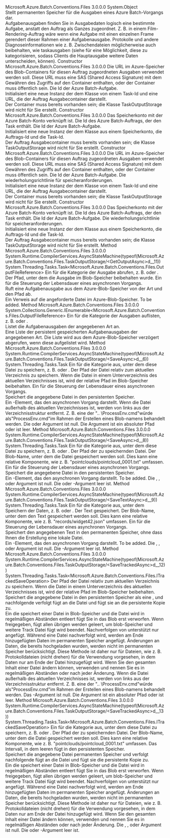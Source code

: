 <Type Name="TaskOutputStorage" FullName="Microsoft.Azure.Batch.Conventions.Files.TaskOutputStorage">
  <TypeSignature Language="C#" Value="public class TaskOutputStorage" />
  <TypeSignature Language="ILAsm" Value=".class public auto ansi beforefieldinit TaskOutputStorage extends System.Object" />
  <TypeSignature Language="DocId" Value="T:Microsoft.Azure.Batch.Conventions.Files.TaskOutputStorage" />
  <TypeSignature Language="VB.NET" Value="Public Class TaskOutputStorage" />
  <TypeSignature Language="F#" Value="type TaskOutputStorage = class" />
  <AssemblyInfo>
    <AssemblyName>Microsoft.Azure.Batch.Conventions.Files</AssemblyName>
    <AssemblyVersion>3.0.0.0</AssemblyVersion>
  </AssemblyInfo>
  <Base>
    <BaseTypeName>System.Object</BaseTypeName>
  </Base>
  <Interfaces />
  <Docs>
    <summary>
            Stellt permanenten Speicher für die Ausgaben eines Azure Batch-Vorgangs dar.
            </summary>
    <remarks>
            Aufgabenausgaben finden Sie in Ausgabedaten logisch eine bestimmte Aufgabe, anstatt den Auftrag als Ganzes zugeordnet. Z. B. in einem Film-Rendering-Auftrag wäre wenn eine Aufgabe mit einen einzelnen Frame gerendert dieser Rahmen einer Aufgabenausgabe.  Protokolle und andere Diagnoseinformationen wie z. B. Zwischendateien möglicherweise auch beibehalten, wie taskausgaben (siehe <see cref="T:Microsoft.Azure.Batch.Conventions.Files.TaskOutputKind" /> für eine Möglichkeit, diese zu kategorisieren, sodass Clients die Hauptausgabe weitere Daten unterscheiden, können).
            </remarks>
  </Docs>
  <Members>
    <Member MemberName=".ctor">
      <MemberSignature Language="C#" Value="public TaskOutputStorage (Uri jobOutputContainerUri, string taskId);" />
      <MemberSignature Language="ILAsm" Value=".method public hidebysig specialname rtspecialname instance void .ctor(class System.Uri jobOutputContainerUri, string taskId) cil managed" />
      <MemberSignature Language="DocId" Value="M:Microsoft.Azure.Batch.Conventions.Files.TaskOutputStorage.#ctor(System.Uri,System.String)" />
      <MemberSignature Language="VB.NET" Value="Public Sub New (jobOutputContainerUri As Uri, taskId As String)" />
      <MemberSignature Language="F#" Value="new Microsoft.Azure.Batch.Conventions.Files.TaskOutputStorage : Uri * string -&gt; Microsoft.Azure.Batch.Conventions.Files.TaskOutputStorage" Usage="new Microsoft.Azure.Batch.Conventions.Files.TaskOutputStorage (jobOutputContainerUri, taskId)" />
      <MemberType>Constructor</MemberType>
      <AssemblyInfo>
        <AssemblyName>Microsoft.Azure.Batch.Conventions.Files</AssemblyName>
        <AssemblyVersion>3.0.0.0</AssemblyVersion>
      </AssemblyInfo>
      <Parameters>
        <Parameter Name="jobOutputContainerUri" Type="System.Uri" />
        <Parameter Name="taskId" Type="System.String" />
      </Parameters>
      <Docs>
        <param name="jobOutputContainerUri">Die URL im Azure-Speicher des Blob-Containers für diesen Auftrag zugeordneten Ausgaben verwendet werden soll. Diese URL muss eine SAS (Shared Access Signature) mit dem Gewähren des Zugriffs auf den Container enthalten, oder der Container muss öffentlich sein.</param>
        <param name="taskId">Die Id der Azure Batch-Aufgabe.</param>
        <summary>
            Initialisiert eine neue Instanz der dem <see cref="T:Microsoft.Azure.Batch.Conventions.Files.JobOutputStorage" /> Klasse von einem Task-Id und eine URL, die der Auftrag Ausgabecontainer darstellt.
            </summary>
        <remarks>Der Container muss bereits vorhanden sein; die Klasse TaskOutputStorage wird nicht für Sie erstellt.</remarks>
      </Docs>
    </Member>
    <Member MemberName=".ctor">
      <MemberSignature Language="C#" Value="public TaskOutputStorage (Microsoft.WindowsAzure.Storage.CloudStorageAccount storageAccount, string jobId, string taskId);" />
      <MemberSignature Language="ILAsm" Value=".method public hidebysig specialname rtspecialname instance void .ctor(class Microsoft.WindowsAzure.Storage.CloudStorageAccount storageAccount, string jobId, string taskId) cil managed" />
      <MemberSignature Language="DocId" Value="M:Microsoft.Azure.Batch.Conventions.Files.TaskOutputStorage.#ctor(Microsoft.WindowsAzure.Storage.CloudStorageAccount,System.String,System.String)" />
      <MemberSignature Language="VB.NET" Value="Public Sub New (storageAccount As CloudStorageAccount, jobId As String, taskId As String)" />
      <MemberSignature Language="F#" Value="new Microsoft.Azure.Batch.Conventions.Files.TaskOutputStorage : Microsoft.WindowsAzure.Storage.CloudStorageAccount * string * string -&gt; Microsoft.Azure.Batch.Conventions.Files.TaskOutputStorage" Usage="new Microsoft.Azure.Batch.Conventions.Files.TaskOutputStorage (storageAccount, jobId, taskId)" />
      <MemberType>Constructor</MemberType>
      <AssemblyInfo>
        <AssemblyName>Microsoft.Azure.Batch.Conventions.Files</AssemblyName>
        <AssemblyVersion>3.0.0.0</AssemblyVersion>
      </AssemblyInfo>
      <Parameters>
        <Parameter Name="storageAccount" Type="Microsoft.WindowsAzure.Storage.CloudStorageAccount" />
        <Parameter Name="jobId" Type="System.String" />
        <Parameter Name="taskId" Type="System.String" />
      </Parameters>
      <Docs>
        <param name="storageAccount">Das Speicherkonto mit der Azure Batch-Konto verknüpft ist.</param>
        <param name="jobId">Die Id des Azure Batch-Auftrags, der den Task enthält.</param>
        <param name="taskId">Die Id der Azure Batch-Aufgabe.</param>
        <summary>
            Initialisiert eine neue Instanz der dem <see cref="T:Microsoft.Azure.Batch.Conventions.Files.JobOutputStorage" /> Klasse aus einem Speicherkonto, die Auftrags-Id und die Task-Id.
            </summary>
        <remarks>Der Auftrag Ausgabecontainer muss bereits vorhanden sein; die Klasse TaskOutputStorage wird nicht für Sie erstellt.</remarks>
      </Docs>
    </Member>
    <Member MemberName=".ctor">
      <MemberSignature Language="C#" Value="public TaskOutputStorage (Uri jobOutputContainerUri, string taskId, Microsoft.WindowsAzure.Storage.RetryPolicies.IRetryPolicy storageRetryPolicy);" />
      <MemberSignature Language="ILAsm" Value=".method public hidebysig specialname rtspecialname instance void .ctor(class System.Uri jobOutputContainerUri, string taskId, class Microsoft.WindowsAzure.Storage.RetryPolicies.IRetryPolicy storageRetryPolicy) cil managed" />
      <MemberSignature Language="DocId" Value="M:Microsoft.Azure.Batch.Conventions.Files.TaskOutputStorage.#ctor(System.Uri,System.String,Microsoft.WindowsAzure.Storage.RetryPolicies.IRetryPolicy)" />
      <MemberSignature Language="VB.NET" Value="Public Sub New (jobOutputContainerUri As Uri, taskId As String, storageRetryPolicy As IRetryPolicy)" />
      <MemberSignature Language="F#" Value="new Microsoft.Azure.Batch.Conventions.Files.TaskOutputStorage : Uri * string * Microsoft.WindowsAzure.Storage.RetryPolicies.IRetryPolicy -&gt; Microsoft.Azure.Batch.Conventions.Files.TaskOutputStorage" Usage="new Microsoft.Azure.Batch.Conventions.Files.TaskOutputStorage (jobOutputContainerUri, taskId, storageRetryPolicy)" />
      <MemberType>Constructor</MemberType>
      <AssemblyInfo>
        <AssemblyName>Microsoft.Azure.Batch.Conventions.Files</AssemblyName>
        <AssemblyVersion>3.0.0.0</AssemblyVersion>
      </AssemblyInfo>
      <Parameters>
        <Parameter Name="jobOutputContainerUri" Type="System.Uri" />
        <Parameter Name="taskId" Type="System.String" />
        <Parameter Name="storageRetryPolicy" Type="Microsoft.WindowsAzure.Storage.RetryPolicies.IRetryPolicy" />
      </Parameters>
      <Docs>
        <param name="jobOutputContainerUri">Die URL im Azure-Speicher des Blob-Containers für diesen Auftrag zugeordneten Ausgaben verwendet werden soll. Diese URL muss eine SAS (Shared Access Signature) mit dem Gewähren des Zugriffs auf den Container enthalten, oder der Container muss öffentlich sein.</param>
        <param name="taskId">Die Id der Azure Batch-Aufgabe.</param>
        <param name="storageRetryPolicy">Die wiederholungsrichtlinie für speicheranforderungen.</param>
        <summary>
            Initialisiert eine neue Instanz der dem <see cref="T:Microsoft.Azure.Batch.Conventions.Files.JobOutputStorage" /> Klasse von einem Task-Id und eine URL, die der Auftrag Ausgabecontainer darstellt.
            </summary>
        <remarks>Der Container muss bereits vorhanden sein; die Klasse TaskOutputStorage wird nicht für Sie erstellt.</remarks>
      </Docs>
    </Member>
    <Member MemberName=".ctor">
      <MemberSignature Language="C#" Value="public TaskOutputStorage (Microsoft.WindowsAzure.Storage.CloudStorageAccount storageAccount, string jobId, string taskId, Microsoft.WindowsAzure.Storage.RetryPolicies.IRetryPolicy storageRetryPolicy);" />
      <MemberSignature Language="ILAsm" Value=".method public hidebysig specialname rtspecialname instance void .ctor(class Microsoft.WindowsAzure.Storage.CloudStorageAccount storageAccount, string jobId, string taskId, class Microsoft.WindowsAzure.Storage.RetryPolicies.IRetryPolicy storageRetryPolicy) cil managed" />
      <MemberSignature Language="DocId" Value="M:Microsoft.Azure.Batch.Conventions.Files.TaskOutputStorage.#ctor(Microsoft.WindowsAzure.Storage.CloudStorageAccount,System.String,System.String,Microsoft.WindowsAzure.Storage.RetryPolicies.IRetryPolicy)" />
      <MemberSignature Language="VB.NET" Value="Public Sub New (storageAccount As CloudStorageAccount, jobId As String, taskId As String, storageRetryPolicy As IRetryPolicy)" />
      <MemberSignature Language="F#" Value="new Microsoft.Azure.Batch.Conventions.Files.TaskOutputStorage : Microsoft.WindowsAzure.Storage.CloudStorageAccount * string * string * Microsoft.WindowsAzure.Storage.RetryPolicies.IRetryPolicy -&gt; Microsoft.Azure.Batch.Conventions.Files.TaskOutputStorage" Usage="new Microsoft.Azure.Batch.Conventions.Files.TaskOutputStorage (storageAccount, jobId, taskId, storageRetryPolicy)" />
      <MemberType>Constructor</MemberType>
      <AssemblyInfo>
        <AssemblyName>Microsoft.Azure.Batch.Conventions.Files</AssemblyName>
        <AssemblyVersion>3.0.0.0</AssemblyVersion>
      </AssemblyInfo>
      <Parameters>
        <Parameter Name="storageAccount" Type="Microsoft.WindowsAzure.Storage.CloudStorageAccount" />
        <Parameter Name="jobId" Type="System.String" />
        <Parameter Name="taskId" Type="System.String" />
        <Parameter Name="storageRetryPolicy" Type="Microsoft.WindowsAzure.Storage.RetryPolicies.IRetryPolicy" />
      </Parameters>
      <Docs>
        <param name="storageAccount">Das Speicherkonto mit der Azure Batch-Konto verknüpft ist.</param>
        <param name="jobId">Die Id des Azure Batch-Auftrags, der den Task enthält.</param>
        <param name="taskId">Die Id der Azure Batch-Aufgabe.</param>
        <param name="storageRetryPolicy">Die wiederholungsrichtlinie für speicheranforderungen.</param>
        <summary>
            Initialisiert eine neue Instanz der dem <see cref="T:Microsoft.Azure.Batch.Conventions.Files.JobOutputStorage" /> Klasse aus einem Speicherkonto, die Auftrags-Id und die Task-Id.
            </summary>
        <remarks>Der Auftrag Ausgabecontainer muss bereits vorhanden sein; die Klasse TaskOutputStorage wird nicht für Sie erstellt.</remarks>
      </Docs>
    </Member>
    <Member MemberName="GetOutputAsync">
      <MemberSignature Language="C#" Value="public System.Threading.Tasks.Task&lt;Microsoft.Azure.Batch.Conventions.Files.OutputFileReference&gt; GetOutputAsync (Microsoft.Azure.Batch.Conventions.Files.TaskOutputKind kind, string filePath, System.Threading.CancellationToken cancellationToken = null);" />
      <MemberSignature Language="ILAsm" Value=".method public hidebysig instance class System.Threading.Tasks.Task`1&lt;class Microsoft.Azure.Batch.Conventions.Files.OutputFileReference&gt; GetOutputAsync(class Microsoft.Azure.Batch.Conventions.Files.TaskOutputKind kind, string filePath, valuetype System.Threading.CancellationToken cancellationToken) cil managed" />
      <MemberSignature Language="DocId" Value="M:Microsoft.Azure.Batch.Conventions.Files.TaskOutputStorage.GetOutputAsync(Microsoft.Azure.Batch.Conventions.Files.TaskOutputKind,System.String,System.Threading.CancellationToken)" />
      <MemberSignature Language="F#" Value="member this.GetOutputAsync : Microsoft.Azure.Batch.Conventions.Files.TaskOutputKind * string * System.Threading.CancellationToken -&gt; System.Threading.Tasks.Task&lt;Microsoft.Azure.Batch.Conventions.Files.OutputFileReference&gt;" Usage="taskOutputStorage.GetOutputAsync (kind, filePath, cancellationToken)" />
      <MemberType>Method</MemberType>
      <AssemblyInfo>
        <AssemblyName>Microsoft.Azure.Batch.Conventions.Files</AssemblyName>
        <AssemblyVersion>3.0.0.0</AssemblyVersion>
      </AssemblyInfo>
      <Attributes>
        <Attribute>
          <AttributeName>System.Runtime.CompilerServices.AsyncStateMachine(typeof(Microsoft.Azure.Batch.Conventions.Files.TaskOutputStorage/&lt;GetOutputAsync&gt;d__11))</AttributeName>
        </Attribute>
      </Attributes>
      <ReturnValue>
        <ReturnType>System.Threading.Tasks.Task&lt;Microsoft.Azure.Batch.Conventions.Files.OutputFileReference&gt;</ReturnType>
      </ReturnValue>
      <Parameters>
        <Parameter Name="kind" Type="Microsoft.Azure.Batch.Conventions.Files.TaskOutputKind" />
        <Parameter Name="filePath" Type="System.String" />
        <Parameter Name="cancellationToken" Type="System.Threading.CancellationToken" />
      </Parameters>
      <Docs>
        <param name="kind">Ein <see cref="T:Microsoft.Azure.Batch.Conventions.Files.TaskOutputKind" /> für die Kategorie der Ausgabe abrufen, z. B. <see cref="F:Microsoft.Azure.Batch.Conventions.Files.TaskOutputKind.TaskOutput" /> oder <see cref="F:Microsoft.Azure.Batch.Conventions.Files.TaskOutputKind.TaskLog" />.</param>
        <param name="filePath">Der Pfad, unter dem die Ausgabe im Blob-Speicher beibehalten wurde.</param>
        <param name="cancellationToken">Ein <see cref="T:System.Threading.CancellationToken" /> für die Steuerung der Lebensdauer eines asynchronen Vorgangs.</param>
        <summary>
            Ruft eine Aufgabenausgabe aus dem Azure-Blob-Speicher von der Art und den Pfad ab.
            </summary>
        <returns>Ein Verweis auf die angeforderte Datei im Azure-Blob-Speicher.</returns>
        <remarks>To be added.</remarks>
      </Docs>
    </Member>
    <Member MemberName="ListOutputs">
      <MemberSignature Language="C#" Value="public System.Collections.Generic.IEnumerable&lt;Microsoft.Azure.Batch.Conventions.Files.OutputFileReference&gt; ListOutputs (Microsoft.Azure.Batch.Conventions.Files.TaskOutputKind kind);" />
      <MemberSignature Language="ILAsm" Value=".method public hidebysig instance class System.Collections.Generic.IEnumerable`1&lt;class Microsoft.Azure.Batch.Conventions.Files.OutputFileReference&gt; ListOutputs(class Microsoft.Azure.Batch.Conventions.Files.TaskOutputKind kind) cil managed" />
      <MemberSignature Language="DocId" Value="M:Microsoft.Azure.Batch.Conventions.Files.TaskOutputStorage.ListOutputs(Microsoft.Azure.Batch.Conventions.Files.TaskOutputKind)" />
      <MemberSignature Language="VB.NET" Value="Public Function ListOutputs (kind As TaskOutputKind) As IEnumerable(Of OutputFileReference)" />
      <MemberSignature Language="F#" Value="member this.ListOutputs : Microsoft.Azure.Batch.Conventions.Files.TaskOutputKind -&gt; seq&lt;Microsoft.Azure.Batch.Conventions.Files.OutputFileReference&gt;" Usage="taskOutputStorage.ListOutputs kind" />
      <MemberType>Method</MemberType>
      <AssemblyInfo>
        <AssemblyName>Microsoft.Azure.Batch.Conventions.Files</AssemblyName>
        <AssemblyVersion>3.0.0.0</AssemblyVersion>
      </AssemblyInfo>
      <ReturnValue>
        <ReturnType>System.Collections.Generic.IEnumerable&lt;Microsoft.Azure.Batch.Conventions.Files.OutputFileReference&gt;</ReturnType>
      </ReturnValue>
      <Parameters>
        <Parameter Name="kind" Type="Microsoft.Azure.Batch.Conventions.Files.TaskOutputKind" />
      </Parameters>
      <Docs>
        <param name="kind">Ein <see cref="T:Microsoft.Azure.Batch.Conventions.Files.TaskOutputKind" /> für die Kategorie der Ausgaben auflisten, z. B. <see cref="F:Microsoft.Azure.Batch.Conventions.Files.TaskOutputKind.TaskOutput" /> oder <see cref="F:Microsoft.Azure.Batch.Conventions.Files.TaskOutputKind.TaskLog" />.</param>
        <summary>
            Listet die Aufgabenausgaben der angegebenen Art an.
            </summary>
        <returns>Eine Liste der persistent gespeicherten Aufgabenausgaben der angegebenen Art.</returns>
        <remarks>Die Liste wird aus dem Azure-Blob-Speicher verzögert abgerufen, wenn diese aufgelistet wird.</remarks>
      </Docs>
    </Member>
    <Member MemberName="SaveAsync">
      <MemberSignature Language="C#" Value="public System.Threading.Tasks.Task SaveAsync (Microsoft.Azure.Batch.Conventions.Files.TaskOutputKind kind, string relativePath, System.Threading.CancellationToken cancellationToken = null);" />
      <MemberSignature Language="ILAsm" Value=".method public hidebysig instance class System.Threading.Tasks.Task SaveAsync(class Microsoft.Azure.Batch.Conventions.Files.TaskOutputKind kind, string relativePath, valuetype System.Threading.CancellationToken cancellationToken) cil managed" />
      <MemberSignature Language="DocId" Value="M:Microsoft.Azure.Batch.Conventions.Files.TaskOutputStorage.SaveAsync(Microsoft.Azure.Batch.Conventions.Files.TaskOutputKind,System.String,System.Threading.CancellationToken)" />
      <MemberSignature Language="F#" Value="member this.SaveAsync : Microsoft.Azure.Batch.Conventions.Files.TaskOutputKind * string * System.Threading.CancellationToken -&gt; System.Threading.Tasks.Task" Usage="taskOutputStorage.SaveAsync (kind, relativePath, cancellationToken)" />
      <MemberType>Method</MemberType>
      <AssemblyInfo>
        <AssemblyName>Microsoft.Azure.Batch.Conventions.Files</AssemblyName>
        <AssemblyVersion>3.0.0.0</AssemblyVersion>
      </AssemblyInfo>
      <Attributes>
        <Attribute>
          <AttributeName>System.Runtime.CompilerServices.AsyncStateMachine(typeof(Microsoft.Azure.Batch.Conventions.Files.TaskOutputStorage/&lt;SaveAsync&gt;d__6))</AttributeName>
        </Attribute>
      </Attributes>
      <ReturnValue>
        <ReturnType>System.Threading.Tasks.Task</ReturnType>
      </ReturnValue>
      <Parameters>
        <Parameter Name="kind" Type="Microsoft.Azure.Batch.Conventions.Files.TaskOutputKind" />
        <Parameter Name="relativePath" Type="System.String" />
        <Parameter Name="cancellationToken" Type="System.Threading.CancellationToken" />
      </Parameters>
      <Docs>
        <param name="kind">Ein <see cref="T:Microsoft.Azure.Batch.Conventions.Files.TaskOutputKind" /> für die Kategorie aus, unter dem diese Datei zu speichern, z. B. <see cref="F:Microsoft.Azure.Batch.Conventions.Files.TaskOutputKind.TaskOutput" /> oder <see cref="F:Microsoft.Azure.Batch.Conventions.Files.TaskOutputKind.TaskLog" />.</param>
        <param name="relativePath">Der Pfad der Datei relativ zum aktuellen Verzeichnis zu speichern.
            Wenn die Datei in einem Unterverzeichnis des aktuellen Verzeichnisses ist, wird der relative Pfad im Blob-Speicher beibehalten.</param>
        <param name="cancellationToken">Ein <see cref="T:System.Threading.CancellationToken" /> für die Steuerung der Lebensdauer eines asynchronen Vorgangs.</param>
        <summary>
            Speichert die angegebene Datei in den persistenten Speicher.
            </summary>
        <returns>Ein <see cref="T:System.Threading.Tasks.Task" />-Element, das den asynchronen Vorgang darstellt.</returns>
        <remarks>Wenn die Datei außerhalb des aktuellen Verzeichnisses ist, werden von links aus der Verzeichnisstruktur entfernt.
            Z. B. eine <paramref name="relativePath" /> der ".. \ProcessEnv.cmd"würde als"ProcessEnv.cmd"im Rahmen der Erstellen eines Blob-namens behandelt werden.</remarks>
        <exception cref="T:System.ArgumentNullException">Die <paramref name="kind" /> oder <paramref name="relativePath" /> Argument ist null.</exception>
        <exception cref="T:System.ArgumentException">Die <paramref name="relativePath" /> Argument ist ein absoluter Pfad oder ist leer.</exception>
      </Docs>
    </Member>
    <Member MemberName="SaveAsync">
      <MemberSignature Language="C#" Value="public System.Threading.Tasks.Task SaveAsync (Microsoft.Azure.Batch.Conventions.Files.TaskOutputKind kind, string sourcePath, string destinationRelativePath, System.Threading.CancellationToken cancellationToken = null);" />
      <MemberSignature Language="ILAsm" Value=".method public hidebysig instance class System.Threading.Tasks.Task SaveAsync(class Microsoft.Azure.Batch.Conventions.Files.TaskOutputKind kind, string sourcePath, string destinationRelativePath, valuetype System.Threading.CancellationToken cancellationToken) cil managed" />
      <MemberSignature Language="DocId" Value="M:Microsoft.Azure.Batch.Conventions.Files.TaskOutputStorage.SaveAsync(Microsoft.Azure.Batch.Conventions.Files.TaskOutputKind,System.String,System.String,System.Threading.CancellationToken)" />
      <MemberSignature Language="F#" Value="member this.SaveAsync : Microsoft.Azure.Batch.Conventions.Files.TaskOutputKind * string * string * System.Threading.CancellationToken -&gt; System.Threading.Tasks.Task" Usage="taskOutputStorage.SaveAsync (kind, sourcePath, destinationRelativePath, cancellationToken)" />
      <MemberType>Method</MemberType>
      <AssemblyInfo>
        <AssemblyName>Microsoft.Azure.Batch.Conventions.Files</AssemblyName>
        <AssemblyVersion>3.0.0.0</AssemblyVersion>
      </AssemblyInfo>
      <Attributes>
        <Attribute>
          <AttributeName>System.Runtime.CompilerServices.AsyncStateMachine(typeof(Microsoft.Azure.Batch.Conventions.Files.TaskOutputStorage/&lt;SaveAsync&gt;d__8))</AttributeName>
        </Attribute>
      </Attributes>
      <ReturnValue>
        <ReturnType>System.Threading.Tasks.Task</ReturnType>
      </ReturnValue>
      <Parameters>
        <Parameter Name="kind" Type="Microsoft.Azure.Batch.Conventions.Files.TaskOutputKind" />
        <Parameter Name="sourcePath" Type="System.String" />
        <Parameter Name="destinationRelativePath" Type="System.String" />
        <Parameter Name="cancellationToken" Type="System.Threading.CancellationToken" />
      </Parameters>
      <Docs>
        <param name="kind">Ein <see cref="T:Microsoft.Azure.Batch.Conventions.Files.TaskOutputKind" /> für die Kategorie aus, unter dem diese Datei zu speichern, z. B. <see cref="F:Microsoft.Azure.Batch.Conventions.Files.TaskOutputKind.TaskOutput" /> oder <see cref="F:Microsoft.Azure.Batch.Conventions.Files.TaskOutputKind.TaskLog" />.</param>
        <param name="sourcePath">Der Pfad der zu speichernden Datei.</param>
        <param name="destinationRelativePath">Der Blob-Name, unter dem die Datei gespeichert werden soll. Dies kann eine relative Komponente, wie z. B. "pointclouds/pointcloud_0001.txt" umfassen.</param>
        <param name="cancellationToken">Ein <see cref="T:System.Threading.CancellationToken" /> für die Steuerung der Lebensdauer eines asynchronen Vorgangs.</param>
        <summary>
            Speichert die angegebene Datei in den persistenten Speicher.
            </summary>
        <returns>Ein <see cref="T:System.Threading.Tasks.Task" />-Element, das den asynchronen Vorgang darstellt.</returns>
        <remarks>To be added.</remarks>
        <exception cref="T:System.ArgumentNullException">Die <paramref name="kind" />, <paramref name="sourcePath" />, oder <paramref name="destinationRelativePath" /> Argument ist null.</exception>
        <exception cref="T:System.ArgumentException">Die <paramref name="sourcePath" /> oder <paramref name="destinationRelativePath" /> -Argument leer ist.</exception>
      </Docs>
    </Member>
    <Member MemberName="SaveTextAsync">
      <MemberSignature Language="C#" Value="public System.Threading.Tasks.Task SaveTextAsync (Microsoft.Azure.Batch.Conventions.Files.TaskOutputKind kind, string text, string destinationRelativePath, System.Threading.CancellationToken cancellationToken = null);" />
      <MemberSignature Language="ILAsm" Value=".method public hidebysig instance class System.Threading.Tasks.Task SaveTextAsync(class Microsoft.Azure.Batch.Conventions.Files.TaskOutputKind kind, string text, string destinationRelativePath, valuetype System.Threading.CancellationToken cancellationToken) cil managed" />
      <MemberSignature Language="DocId" Value="M:Microsoft.Azure.Batch.Conventions.Files.TaskOutputStorage.SaveTextAsync(Microsoft.Azure.Batch.Conventions.Files.TaskOutputKind,System.String,System.String,System.Threading.CancellationToken)" />
      <MemberSignature Language="F#" Value="member this.SaveTextAsync : Microsoft.Azure.Batch.Conventions.Files.TaskOutputKind * string * string * System.Threading.CancellationToken -&gt; System.Threading.Tasks.Task" Usage="taskOutputStorage.SaveTextAsync (kind, text, destinationRelativePath, cancellationToken)" />
      <MemberType>Method</MemberType>
      <AssemblyInfo>
        <AssemblyName>Microsoft.Azure.Batch.Conventions.Files</AssemblyName>
        <AssemblyVersion>3.0.0.0</AssemblyVersion>
      </AssemblyInfo>
      <Attributes>
        <Attribute>
          <AttributeName>System.Runtime.CompilerServices.AsyncStateMachine(typeof(Microsoft.Azure.Batch.Conventions.Files.TaskOutputStorage/&lt;SaveTextAsync&gt;d__9))</AttributeName>
        </Attribute>
      </Attributes>
      <ReturnValue>
        <ReturnType>System.Threading.Tasks.Task</ReturnType>
      </ReturnValue>
      <Parameters>
        <Parameter Name="kind" Type="Microsoft.Azure.Batch.Conventions.Files.TaskOutputKind" />
        <Parameter Name="text" Type="System.String" />
        <Parameter Name="destinationRelativePath" Type="System.String" />
        <Parameter Name="cancellationToken" Type="System.Threading.CancellationToken" />
      </Parameters>
      <Docs>
        <param name="kind">Ein <see cref="T:Microsoft.Azure.Batch.Conventions.Files.TaskOutputKind" /> für die Kategorie aus, unter dem Speichern der Daten, z. B. <see cref="F:Microsoft.Azure.Batch.Conventions.Files.TaskOutputKind.TaskOutput" /> oder <see cref="F:Microsoft.Azure.Batch.Conventions.Files.TaskOutputKind.TaskLog" />.</param>
        <param name="text">Der Text gespeichert.</param>
        <param name="destinationRelativePath">Der Blob-Name, unter dem den Text gespeichert werden soll. Dies kann eine relative Komponente, wie z. B. "records/widget42.json" umfassen.</param>
        <param name="cancellationToken">Ein <see cref="T:System.Threading.CancellationToken" /> für die Steuerung der Lebensdauer eines asynchronen Vorgangs.</param>
        <summary>
            Speichert den angegebenen Text in den permanenten Speicher, ohne dass Ihnen die Erstellung eine lokale Datei.
            </summary>
        <returns>Ein <see cref="T:System.Threading.Tasks.Task" />-Element, das den asynchronen Vorgang darstellt.</returns>
        <remarks>To be added.</remarks>
        <exception cref="T:System.ArgumentNullException">Die <paramref name="kind" />, <paramref name="text" />, oder <paramref name="destinationRelativePath" /> Argument ist null.</exception>
        <exception cref="T:System.ArgumentException">Die <paramref name="destinationRelativePath" /> -Argument leer ist.</exception>
      </Docs>
    </Member>
    <Member MemberName="SaveTrackedAsync">
      <MemberSignature Language="C#" Value="public System.Threading.Tasks.Task&lt;Microsoft.Azure.Batch.Conventions.Files.ITrackedSaveOperation&gt; SaveTrackedAsync (string relativePath);" />
      <MemberSignature Language="ILAsm" Value=".method public hidebysig instance class System.Threading.Tasks.Task`1&lt;class Microsoft.Azure.Batch.Conventions.Files.ITrackedSaveOperation&gt; SaveTrackedAsync(string relativePath) cil managed" />
      <MemberSignature Language="DocId" Value="M:Microsoft.Azure.Batch.Conventions.Files.TaskOutputStorage.SaveTrackedAsync(System.String)" />
      <MemberSignature Language="VB.NET" Value="Public Function SaveTrackedAsync (relativePath As String) As Task(Of ITrackedSaveOperation)" />
      <MemberSignature Language="F#" Value="member this.SaveTrackedAsync : string -&gt; System.Threading.Tasks.Task&lt;Microsoft.Azure.Batch.Conventions.Files.ITrackedSaveOperation&gt;" Usage="taskOutputStorage.SaveTrackedAsync relativePath" />
      <MemberType>Method</MemberType>
      <AssemblyInfo>
        <AssemblyName>Microsoft.Azure.Batch.Conventions.Files</AssemblyName>
        <AssemblyVersion>3.0.0.0</AssemblyVersion>
      </AssemblyInfo>
      <Attributes>
        <Attribute>
          <AttributeName>System.Runtime.CompilerServices.AsyncStateMachine(typeof(Microsoft.Azure.Batch.Conventions.Files.TaskOutputStorage/&lt;SaveTrackedAsync&gt;d__12))</AttributeName>
        </Attribute>
      </Attributes>
      <ReturnValue>
        <ReturnType>System.Threading.Tasks.Task&lt;Microsoft.Azure.Batch.Conventions.Files.ITrackedSaveOperation&gt;</ReturnType>
      </ReturnValue>
      <Parameters>
        <Parameter Name="relativePath" Type="System.String" />
      </Parameters>
      <Docs>
        <param name="relativePath">Der Pfad der Datei relativ zum aktuellen Verzeichnis zu speichern.
            Wenn die Datei in einem Unterverzeichnis des aktuellen Verzeichnisses ist, wird der relative Pfad im Blob-Speicher beibehalten.</param>
        <summary>
            Speichert die angegebene Datei in den persistenten Speicher als eine <see cref="F:Microsoft.Azure.Batch.Conventions.Files.TaskOutputKind.TaskLog" />, und nachfolgende verfolgt fügt an die Datei und fügt sie an die persistente Kopie zu.
            </summary>
        <returns>Ein <see cref="T:Microsoft.Azure.Batch.Conventions.Files.ITrackedSaveOperation" /> die speichert einer Datei in Blob-Speicher und die Datei wird in regelmäßigen Abständen entleert fügt Sie in das Blob erst verworfen.  Wenn freigegeben, fügt allen übrigen werden geleert, um blob-Speicher und weitere Track Datei fügt wird beendet.</returns>
        <remarks>
          <para>Nachverfolgen von unterstützt nur angefügt. Während eine Datei nachverfolgt wird, werden am Ende hinzugefügten Daten im permanenten Speicher angefügt. Änderungen an Daten, die bereits hochgeladen wurden, werden nicht im permanenten Speicher berücksichtigt. Diese Methode ist daher nur für Dateien, wie z. B. Protokolldateien (nicht drehen) für die Verwendung vorgesehen, in dem Daten nur am Ende der Datei hinzugefügt wird.
            Wenn Sie den gesamten Inhalt einer Datei ändern können, verwenden <see cref="M:Microsoft.Azure.Batch.Conventions.Files.TaskOutputStorage.SaveAsync(Microsoft.Azure.Batch.Conventions.Files.TaskOutputKind,System.String,System.Threading.CancellationToken)" /> und nennen Sie es in regelmäßigen Abständen oder nach jeder Änderung.</para>
          <para>Wenn die Datei außerhalb des aktuellen Verzeichnisses ist, werden von links aus der Verzeichnisstruktur entfernt.
            Z. B. eine <paramref name="relativePath" /> der ".. \ProcessEnv.cmd"würde als"ProcessEnv.cmd"im Rahmen der Erstellen eines Blob-namens behandelt werden.</para>
        </remarks>
        <exception cref="T:System.ArgumentNullException">Das <paramref name="relativePath" />-Argument ist null.</exception>
        <exception cref="T:System.ArgumentException">Die <paramref name="relativePath" /> Argument ist ein absoluter Pfad oder ist leer.</exception>
      </Docs>
    </Member>
    <Member MemberName="SaveTrackedAsync">
      <MemberSignature Language="C#" Value="public System.Threading.Tasks.Task&lt;Microsoft.Azure.Batch.Conventions.Files.ITrackedSaveOperation&gt; SaveTrackedAsync (Microsoft.Azure.Batch.Conventions.Files.TaskOutputKind kind, string sourcePath, string destinationRelativePath, TimeSpan flushInterval);" />
      <MemberSignature Language="ILAsm" Value=".method public hidebysig instance class System.Threading.Tasks.Task`1&lt;class Microsoft.Azure.Batch.Conventions.Files.ITrackedSaveOperation&gt; SaveTrackedAsync(class Microsoft.Azure.Batch.Conventions.Files.TaskOutputKind kind, string sourcePath, string destinationRelativePath, valuetype System.TimeSpan flushInterval) cil managed" />
      <MemberSignature Language="DocId" Value="M:Microsoft.Azure.Batch.Conventions.Files.TaskOutputStorage.SaveTrackedAsync(Microsoft.Azure.Batch.Conventions.Files.TaskOutputKind,System.String,System.String,System.TimeSpan)" />
      <MemberSignature Language="VB.NET" Value="Public Function SaveTrackedAsync (kind As TaskOutputKind, sourcePath As String, destinationRelativePath As String, flushInterval As TimeSpan) As Task(Of ITrackedSaveOperation)" />
      <MemberSignature Language="F#" Value="member this.SaveTrackedAsync : Microsoft.Azure.Batch.Conventions.Files.TaskOutputKind * string * string * TimeSpan -&gt; System.Threading.Tasks.Task&lt;Microsoft.Azure.Batch.Conventions.Files.ITrackedSaveOperation&gt;" Usage="taskOutputStorage.SaveTrackedAsync (kind, sourcePath, destinationRelativePath, flushInterval)" />
      <MemberType>Method</MemberType>
      <AssemblyInfo>
        <AssemblyName>Microsoft.Azure.Batch.Conventions.Files</AssemblyName>
        <AssemblyVersion>3.0.0.0</AssemblyVersion>
      </AssemblyInfo>
      <Attributes>
        <Attribute>
          <AttributeName>System.Runtime.CompilerServices.AsyncStateMachine(typeof(Microsoft.Azure.Batch.Conventions.Files.TaskOutputStorage/&lt;SaveTrackedAsync&gt;d__13))</AttributeName>
        </Attribute>
      </Attributes>
      <ReturnValue>
        <ReturnType>System.Threading.Tasks.Task&lt;Microsoft.Azure.Batch.Conventions.Files.ITrackedSaveOperation&gt;</ReturnType>
      </ReturnValue>
      <Parameters>
        <Parameter Name="kind" Type="Microsoft.Azure.Batch.Conventions.Files.TaskOutputKind" />
        <Parameter Name="sourcePath" Type="System.String" />
        <Parameter Name="destinationRelativePath" Type="System.String" />
        <Parameter Name="flushInterval" Type="System.TimeSpan" />
      </Parameters>
      <Docs>
        <param name="kind">Ein <see cref="T:Microsoft.Azure.Batch.Conventions.Files.TaskOutputKind" /> für die Kategorie aus, unter dem diese Datei zu speichern, z. B. <see cref="F:Microsoft.Azure.Batch.Conventions.Files.TaskOutputKind.TaskOutput" /> oder <see cref="F:Microsoft.Azure.Batch.Conventions.Files.TaskOutputKind.TaskLog" />.</param>
        <param name="sourcePath">Der Pfad der zu speichernden Datei.</param>
        <param name="destinationRelativePath">Der Blob-Name, unter dem die Datei gespeichert werden soll. Dies kann eine relative Komponente, wie z. B. "pointclouds/pointcloud_0001.txt" umfassen.</param>
        <param name="flushInterval">Das Intervall, in dem leeren fügt in den persistenten Speicher.</param>
        <summary>
            Speichert die angegebene Datei permanenten Speicher und verfolgt nachfolgende fügt an die Datei und fügt sie die persistente Kopie zu.
            </summary>
        <returns>Ein <see cref="T:Microsoft.Azure.Batch.Conventions.Files.ITrackedSaveOperation" /> die speichert einer Datei in Blob-Speicher und die Datei wird in regelmäßigen Abständen entleert fügt Sie in das Blob erst verworfen.  Wenn freigegeben, fügt allen übrigen werden geleert, um blob-Speicher und weitere Track Datei fügt wird beendet.</returns>
        <remarks>
          <para>Nachverfolgen von unterstützt nur angefügt. Während eine Datei nachverfolgt wird, werden am Ende hinzugefügten Daten im permanenten Speicher angefügt. Änderungen an Daten, die bereits hochgeladen wurden, werden nicht im permanenten Speicher berücksichtigt. Diese Methode ist daher nur für Dateien, wie z. B. Protokolldateien (nicht drehen) für die Verwendung vorgesehen, in dem Daten nur am Ende der Datei hinzugefügt wird.
            Wenn Sie den gesamten Inhalt einer Datei ändern können, verwenden <see cref="M:Microsoft.Azure.Batch.Conventions.Files.TaskOutputStorage.SaveAsync(Microsoft.Azure.Batch.Conventions.Files.TaskOutputKind,System.String,System.String,System.Threading.CancellationToken)" /> und nennen Sie es in regelmäßigen Abständen oder nach jeder Änderung.</para>
        </remarks>
        <exception cref="T:System.ArgumentNullException">Die <paramref name="kind" />, <paramref name="sourcePath" />, oder <paramref name="destinationRelativePath" /> Argument ist null.</exception>
        <exception cref="T:System.ArgumentException">Die <paramref name="sourcePath" /> oder <paramref name="destinationRelativePath" /> -Argument leer ist.</exception>
      </Docs>
    </Member>
  </Members>
</Type>